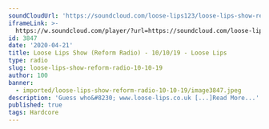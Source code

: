 ```yaml
---
soundCloudUrl: 'https://soundcloud.com/loose-lips123/loose-lips-show-reform-radio-10102019'
iframeLink: >-
  https://w.soundcloud.com/player/?url=https://soundcloud.com/loose-lips123/loose-lips-show-reform-radio-10102019&color=00aabb&auto_play=false&hide_related=false&show_comments=true&show_user=true&show_reposts=false
id: 3847
date: '2020-04-21'
title: Loose Lips Show (Reform Radio) - 10/10/19 - Loose Lips
type: radio
slug: loose-lips-show-reform-radio-10-10-19
author: 100
banner:
  - imported/loose-lips-show-reform-radio-10-10-19/image3847.jpeg
description: 'Guess who&#8230; www.loose-lips.co.uk [...]Read More...'
published: true
tags: Hardcore
---
```


